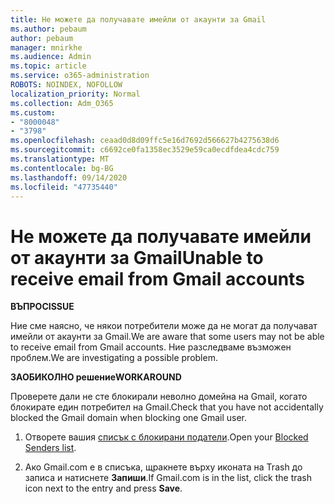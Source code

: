 ```yaml
---
title: Не можете да получавате имейли от акаунти за Gmail
ms.author: pebaum
author: pebaum
manager: mnirkhe
ms.audience: Admin
ms.topic: article
ms.service: o365-administration
ROBOTS: NOINDEX, NOFOLLOW
localization_priority: Normal
ms.collection: Adm_O365
ms.custom:
- "8000048"
- "3798"
ms.openlocfilehash: ceaad0d8d09ffc5e16d7692d566627b4275638d6
ms.sourcegitcommit: c6692ce0fa1358ec3529e59ca0ecdfdea4cdc759
ms.translationtype: MT
ms.contentlocale: bg-BG
ms.lasthandoff: 09/14/2020
ms.locfileid: "47735440"
---
```

# <a name="unable-to-receive-email-from-gmail-accounts"></a><span data-ttu-id="c6f7d-102">Не можете да получавате имейли от акаунти за Gmail</span><span class="sxs-lookup"><span data-stu-id="c6f7d-102">Unable to receive email from Gmail accounts</span></span>

<span data-ttu-id="c6f7d-103">**ВЪПРОС**</span><span class="sxs-lookup"><span data-stu-id="c6f7d-103">**ISSUE**</span></span>

<span data-ttu-id="c6f7d-104">Ние сме наясно, че някои потребители може да не могат да получават имейли от акаунти за Gmail.</span><span class="sxs-lookup"><span data-stu-id="c6f7d-104">We are aware that some users may not be able to receive email from Gmail accounts.</span></span> <span data-ttu-id="c6f7d-105">Ние разследваме възможен проблем.</span><span class="sxs-lookup"><span data-stu-id="c6f7d-105">We are investigating a possible problem.</span></span>

<span data-ttu-id="c6f7d-106">**ЗАОБИКОЛНО решение**</span><span class="sxs-lookup"><span data-stu-id="c6f7d-106">**WORKAROUND**</span></span>

<span data-ttu-id="c6f7d-107">Проверете дали не сте блокирали неволно домейна на Gmail, когато блокирате един потребител на Gmail.</span><span class="sxs-lookup"><span data-stu-id="c6f7d-107">Check that you have not accidentally blocked the Gmail domain when blocking one Gmail user.</span></span>

1. <span data-ttu-id="c6f7d-108">Отворете вашия [списък с блокирани податели](https://go.microsoft.com/fwlink/?linkid=2121010).</span><span class="sxs-lookup"><span data-stu-id="c6f7d-108">Open your [Blocked Senders list](https://go.microsoft.com/fwlink/?linkid=2121010).</span></span>

2. <span data-ttu-id="c6f7d-109">Ако Gmail.com е в списъка, щракнете върху иконата на Trash до записа и натиснете **Запиши**.</span><span class="sxs-lookup"><span data-stu-id="c6f7d-109">If Gmail.com is in the list, click the trash icon next to the entry and press **Save**.</span></span>
